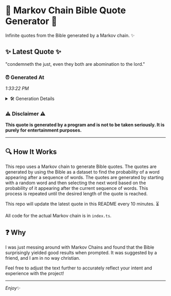 # 📖 Markov Chain Bible Quote Generator 📖

Infinite quotes from the Bible generated by a Markov chain. ✨

## ✨ Latest Quote ✨
"condemneth the just, even they both are abomination to the lord."

### ⏰ Generated At
*1:33:22 PM*

<details>
    <summary>🛠️ Generation Details</summary>
    <p>
        <strong>🌱 Seed:</strong> condemneth<br>
        <strong>🔄 Iterations:</strong> 10<br>
        <strong>📜 Context History:</strong><br>[ condemneth ]: the<br>[ condemneth, the ]: just,<br>[ condemneth, the, just, ]: even<br>[ condemneth, the, just,, even ]: they<br>[ condemneth, the, just,, even, they ]: both<br>[ condemneth, the, just,, even, they, both ]: are<br>[ the, just,, even, they, both, are ]: abomination<br>[ just,, even, they, both, are, abomination ]: to<br>[ even, they, both, are, abomination, to ]: the<br>[ they, both, are, abomination, to, the ]: lord.<br>
    </p>
</details>

### ⚠️ Disclaimer ⚠️
**This quote is generated by a program and is not to be taken seriously. It is purely for entertainment purposes.**

---

## 🔍 How It Works

This repo uses a Markov chain to generate Bible quotes. The quotes are generated by using the Bible as a dataset to find the probability of a word appearing after a sequence of words. The quotes are generated by starting with a random word and then selecting the next word based on the probability of it appearing after the current sequence of words. This process is repeated until the desired length of the quote is reached.

This repo will update the latest quote in this README every 10 minutes. ⏳

All code for the actual Markov chain is in `index.ts`.

## ❓ Why

I was just messing around with Markov Chains and found that the Bible surprisingly yielded good results when prompted. 
It was suggested by a friend, and I am in no way christian.

Feel free to adjust the text further to accurately reflect your intent and experience with the project!

---

*Enjoy*✨
